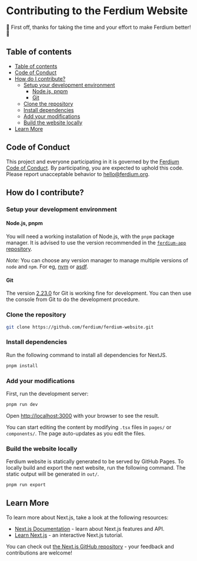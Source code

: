 # Contributing to the Ferdium Website

:tada: First off, thanks for taking the time and your effort to make Ferdium better! :tada:

## Table of contents

<!-- TOC depthFrom:2 depthTo:2 withLinks:1 updateOnSave:1 orderedList:0 -->

- [Table of contents](#table-of-contents)
- [Code of Conduct](#code-of-conduct)
- [How do I contribute?](#how-do-i-contribute)
	- [Setup your development environment](#setup-your-development-environment)
		- [Node.js, pnpm](#nodejs-pnpm)
		- [Git](#git)
	- [Clone the repository](#clone-the-repository)
	- [Install dependencies](#install-dependencies)
	- [Add your modifications](#add-your-modifications)
	- [Build the website locally](#build-the-website-locally)
- [Learn More](#learn-more)

<!-- /TOC -->

## Code of Conduct

This project and everyone participating in it is governed by the [Ferdium Code of Conduct](https://raw.githubusercontent.com/ferdium/ferdium-app/develop/CODE_OF_CONDUCT.md). By participating, you are expected to uphold this code.
Please report unacceptable behavior to [hello@ferdium.org](mailto:hello@ferdium.org).

## How do I contribute?

### Setup your development environment

#### Node.js, pnpm

You will need a working installation of Node.js, with the `pnpm` package manager.
It is advised to use the version recommended in the [`ferdium-app` repository](https://github.com/ferdium/ferdium-app/blob/develop/CONTRIBUTING.md#nodejs-npm-pnpm).

_Note:_ You can choose any version manager to manage multiple versions of `node` and `npm`. For eg, [nvm](https://github.com/nvm-sh/nvm) or [asdf](https://github.com/asdf-vm/asdf).

#### Git

The version [2.23.0](https://git-scm.com/downloads) for Git is working fine for development. You can then use the console from Git to do the development procedure.

### Clone the repository

```bash
git clone https://github.com/ferdium/ferdium-website.git
```

### Install dependencies

Run the following command to install all dependencies for NextJS.

```bash
pnpm install
```

### Add your modifications

First, run the development server:

```bash
pnpm run dev
```

Open [http://localhost:3000](http://localhost:3000) with your browser to see the result.

You can start editing the content by modifying `.tsx` files in `pages/` or `components/`. The page auto-updates as you edit the files.

### Build the website locally

Ferdium website is statically generated to be served by GitHub Pages.
To locally build and export the next website, run the following command. The static output will be generated in `out/`.

```bash
pnpm run export
```

## Learn More

To learn more about Next.js, take a look at the following resources:

- [Next.js Documentation](https://nextjs.org/docs) - learn about Next.js features and API.
- [Learn Next.js](https://nextjs.org/learn) - an interactive Next.js tutorial.

You can check out [the Next.js GitHub repository](https://github.com/vercel/next.js/) - your feedback and contributions are welcome!
